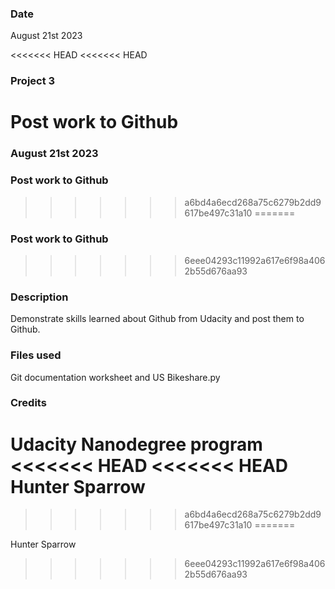 ### Date 
August 21st 2023 

<<<<<<< HEAD
<<<<<<< HEAD
### Project 3
Post work to Github 
=======
### August 21st 2023 

### Post work to Github 
>>>>>>> a6bd4a6ecd268a75c6279b2dd9617be497c31a10
=======
### Post work to Github 
>>>>>>> 6eee04293c11992a617e6f98a4062b55d676aa93

### Description
Demonstrate skills learned about Github from Udacity and post them to Github. 

### Files used
Git documentation worksheet and US Bikeshare.py 

### Credits
Udacity Nanodegree program 
<<<<<<< HEAD
<<<<<<< HEAD
Hunter Sparrow 
=======
>>>>>>> a6bd4a6ecd268a75c6279b2dd9617be497c31a10
=======

Hunter Sparrow 

>>>>>>> 6eee04293c11992a617e6f98a4062b55d676aa93

